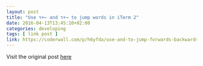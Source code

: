 ```yaml
---
layout: post
title: "Use ⌥+← and ⌥+→ to jump words in iTerm 2"
date: 2016-04-13T13:45:10+02:00
categories: developing
tags: [ link post ]
link: https://coderwall.com/p/h6yfda/use-and-to-jump-forwards-backwards-words-in-iterm-2-on-os-x
---
```


Visit the original post [here](https://coderwall.com/p/h6yfda/use-and-to-jump-forwards-backwards-words-in-iterm-2-on-os-x)